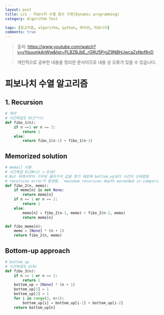 ```yaml
---
layout: post
title: Lv1 - 피보나치 수열 함수 구현(Dynamic programming)
category: Algorithm Test

tags: [알고리즘, algorithm, python, 파이썬, 피보나치]
comments: true
---
```

> 출처: https://www.youtube.com/watch?v=vYquumk4nWw&list=PLBZBJbE_rGRU5PrgZ9NBHJwcaZsNpf8yD

> 개인적으로 공부한 내용을 정리한 문서이므로 내용 상 오류가 있을 수 있습니다.

# 피보나치 수열 알고리즘

## 1. Recursion

```python
# 재귀
# 시간복잡도 O(2**n)
def fibo_1(n):
    if n ==1 or n == 2:
        return 1
    else:
        return fibo_1(n-1) + fibo_1(n-2)
```

## Memorized solution 

```python
# memo[] 이용
# 시간복잡 O(2N+1) = O(N)
# But 위에서부터 거꾸로 올라가서 값을 찾기 때문에 bottom_up보다 시간이 오래걸림
# recursion error가 발생함. `maximum recursion depth exceeded in comparison`
def fibo_2(n, memo):
    if memo[n] is not None:
        return memo[n]
    if n == 1 or n == 2:
        return 1
    else:
        memo[n] = fibo_2(n-1, memo) + fibo_2(n-2, memo)
        return memo[n]

def fibo_memo(n):
    memo = [None] * (n + 1)
    return fibo_2(n, memo)
```


## Bottom-up approach

```python
# bottom_up
# 시간복잡도 O(N)
def fibo_3(n):
    if n == 1 or n == 2:
        return 1
    bottom_up = [None] * (n + 1)
    bottom_up[1] = 1
    bottom_up[2] = 1
    for i in range(3, n+1):
        bottom_up[i] = bottom_up[i-1] + bottom_up[i-2]
    return bottom_up[n]
```